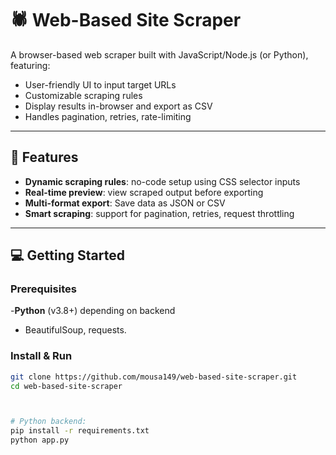 # 🕷️ Web-Based Site Scraper

A browser-based web scraper built with JavaScript/Node.js (or Python), featuring:

- User-friendly UI to input target URLs  
- Customizable scraping rules   
- Display results in-browser and export as  CSV    
- Handles pagination, retries, rate-limiting

---

## 🚀 Features

- **Dynamic scraping rules**: no-code setup using CSS selector inputs  
- **Real-time preview**: view scraped output before exporting  
- **Multi-format export**: Save data as JSON or CSV  
- **Smart scraping**: support for pagination, retries, request throttling  
 
---

 
## 💻 Getting Started

### Prerequisites

-**Python** (v3.8+) depending on backend  
- BeautifulSoup, requests.

### Install & Run

```bash
git clone https://github.com/mousa149/web-based-site-scraper.git
cd web-based-site-scraper



# Python backend:
pip install -r requirements.txt
python app.py
